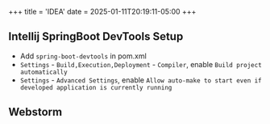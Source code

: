 +++
title = 'IDEA'
date = 2025-01-11T20:19:11-05:00
+++

## Intellij SpringBoot DevTools Setup
- Add `spring-boot-devtools` in pom.xml
- `Settings` - `Build,Execution,Deployment` - `Compiler`, enable `Build project automatically`
- `Settings` - `Advanced Settings`, enable `Allow auto-make to start even if developed application is currently running`



## Webstorm